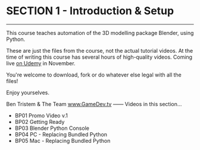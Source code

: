 # SECTION 1  - Introduction & Setup

****
This course teaches automation of the 3D modelling package Blender, using Python.

These are just the files from the course, not the actual tutorial videos. At the time of writing this course has several hours of high-quality videos. Coming live [on Udemy](https://www.udemy.com/u/bentristem) in November.

You're welcome to download, fork or do whatever else legal with all the files!

Enjoy yourselves.

Ben Tristem & The Team
www.GameDev.tv
——
Videos in this section...

+ BP01 Promo Video v.1
+ BP02 Getting Ready
+ BP03 Blender Python Console
+ BP04 PC - Replacing Bundled Python
+ BP05 Mac - Replacing Bundled Python
